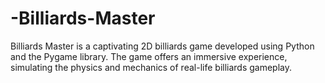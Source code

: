 # -Billiards-Master
Billiards Master is a captivating 2D billiards game developed using Python and the Pygame library. The game offers an immersive experience, simulating the physics and mechanics of real-life billiards gameplay.
